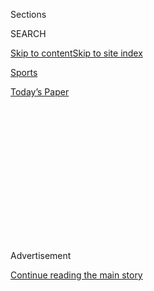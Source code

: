 <div id="app">

<div>

<div>

<div>

<div class="NYTAppHideMasthead css-1q2w90k e1suatyy0">

<div class="section css-ui9rw0 e1suatyy2">

<div class="css-eph4ug er09x8g0">

<div class="css-6n7j50">

</div>

<span class="css-1dv1kvn">Sections</span>

<div class="css-10488qs">

<span class="css-1dv1kvn">SEARCH</span>

</div>

[Skip to content](#site-content)[Skip to site
index](#site-index)

</div>

<div id="masthead-section-label" class="css-1wr3we4 eaxe0e00">

[Sports](https://www.nytimes3xbfgragh.onion/section/sports)

</div>

<div class="css-10698na e1huz5gh0">

</div>

</div>

<div id="masthead-bar-one" class="section hasLinks css-15hmgas e1csuq9d3">

<div class="css-uqyvli e1csuq9d0">

</div>

<div class="css-1uqjmks e1csuq9d1">

</div>

<div class="css-9e9ivx">

[](https://myaccount.nytimes3xbfgragh.onion/auth/login?response_type=cookie&client_id=vi)

</div>

<div class="css-1bvtpon e1csuq9d2">

[Today’s
Paper](https://www.nytimes3xbfgragh.onion/section/todayspaper)

</div>

</div>

</div>

</div>

<div data-aria-hidden="false">

<div id="site-content" data-role="main">

<div>

<div class="css-1aor85t" style="opacity:0.000000001;z-index:-1;visibility:hidden">

<div class="css-1hqnpie">

<div class="css-epjblv">

<span class="css-17xtcya">[Sports](/section/sports)</span><span class="css-x15j1o">|</span><span class="css-fwqvlz">Chess
Thrives Online Despite
Pandemic</span>

</div>

<div class="css-k008qs">

<div class="css-1iwv8en">

<span class="css-18z7m18"></span>

<div>

</div>

</div>

<span class="css-1n6z4y">https://nyti.ms/2Ld3Unb</span>

<div class="css-1705lsu">

<div class="css-4xjgmj">

<div class="css-4skfbu" data-role="toolbar" data-aria-label="Social Media Share buttons, Save button, and Comments Panel with current comment count" data-testid="share-tools">

  - 
  - 
  - 
  - 
    
    <div class="css-6n7j50">
    
    </div>

  - 

</div>

</div>

</div>

</div>

</div>

</div>

<div class="css-13pd83m">

</div>

<div id="top-wrapper" class="css-1sy8kpn">

<div id="top-slug" class="css-l9onyx">

Advertisement

</div>

[Continue reading the main
story](#after-top)

<div class="ad top-wrapper" style="text-align:center;height:100%;display:block;min-height:250px">

<div id="top" class="place-ad" data-position="top" data-size-key="top">

</div>

</div>

<div id="after-top">

</div>

</div>

<div>

<div id="sponsor-wrapper" class="css-1hyfx7x">

<div id="sponsor-slug" class="css-19vbshk">

Supported by

</div>

[Continue reading the main
story](#after-sponsor)

<div id="sponsor" class="ad sponsor-wrapper" style="text-align:center;height:100%;display:block">

</div>

<div id="after-sponsor">

</div>

</div>

<div class="css-186x18t">

</div>

<div class="css-1vkm6nb ehdk2mb0">

# Chess Thrives Online Despite Pandemic

</div>

The world’s top chess players are competing online with in-person
tournaments shut down. Millions of amateurs are joining in, too.

<div class="css-79elbk" data-testid="photoviewer-wrapper">

<div class="css-z3e15g" data-testid="photoviewer-wrapper-hidden">

</div>

<div class="css-1a48zt4 ehw59r15" data-testid="photoviewer-children">

![<span class="css-16f3y1r e13ogyst0" data-aria-hidden="true">On
chess.com, Fabiano Caruana and Vidit Gujrathi competed in Round 1 of the
Online Nations
Cup.</span>](https://static01.graylady3jvrrxbe.onion/images/2020/05/08/sports/08virus-chess-2/merlin_172319088_92d1f618-cbf0-48e1-a1b3-0961bd0e74f6-articleLarge.jpg?quality=75&auto=webp&disable=upscale)

</div>

</div>

<div class="css-18e8msd">

<div class="css-vp77d3 epjyd6m0">

<div class="css-hus3qt ey68jwv0" data-aria-hidden="true">

[![David
Waldstein](https://static01.graylady3jvrrxbe.onion/images/2018/02/20/multimedia/author-david-waldstein/author-david-waldstein-thumbLarge.jpg
"David Waldstein")](https://www.nytimes3xbfgragh.onion/by/david-waldstein)

</div>

<div class="css-1baulvz">

By [<span class="css-1baulvz last-byline" itemprop="name">David
Waldstein</span>](https://www.nytimes3xbfgragh.onion/by/david-waldstein)

</div>

</div>

  - 
    
    <div class="css-ld3wwf e16638kd2">
    
    May 8,
    2020
    
    </div>

  - 
    
    <div class="css-4xjgmj">
    
    <div class="css-d8bdto" data-role="toolbar" data-aria-label="Social Media Share buttons, Save button, and Comments Panel with current comment count" data-testid="share-tools">
    
      - 
      - 
      - 
      - 
        
        <div class="css-6n7j50">
        
        </div>
    
      - 
    
    </div>
    
    </div>

</div>

</div>

<div class="section meteredContent css-1r7ky0e" name="articleBody" itemprop="articleBody">

<div class="css-1fanzo5 StoryBodyCompanionColumn">

<div class="css-53u6y8">

It was 8 a.m. Tuesday in St. Louis when the American chess grandmaster
[Fabiano
Caruana](https://www.nytimes3xbfgragh.onion/2018/11/03/sports/bobby-fischer-chess-caruana.html),
ranked second best in the world, moved his pawn to E4.

It was 6:30 p.m., and over 8,000 miles away in Nashik, India, when his
opponent, Vidit Gujrathi, responded from his home, just seconds after
Caruana’s opening: pawn to E5.

And so began the Online Nations Cup, an unprecedented international team
chess tournament borne of the coronavirus pandemic.

While the outbreak has forced most sports around the world to shut down,
chess has not only found a way to carry on — it is thriving in [some
ways](https://www.nytimes3xbfgragh.onion/2020/04/14/well/family/coronavirus-quarantine-board-games-videoconferencing.html).
In the past several weeks there has been a surge in grass roots
participation in chess to go along with a few high-profile professional
events online.

</div>

</div>

<div class="css-1fanzo5 StoryBodyCompanionColumn">

<div class="css-53u6y8">

This past week, the Online Nations Cup brought 36 of the world’s top
players together in their homes across multiple time zones, from
Brooklyn to Beijing. They have been moving pieces on their laptop
chessboards in a competition that, at its core, is the same game they
would contest under normal conditions.

The tournament can be seen on multiple platforms, has a record purse of
$180,000 and is being broadcast in a dozen languages.

“It is one of the biggest things we’ve ever done on chess.com,” said
Daniel Rensch, the co-founder of the site, who commentates on the action
live.

Video game versions of most sports entail entirely different skill sets
from the real thing; manipulating a remote device from a couch bears
little resemblance to being sacked by a 300-pound lineman. But online
chess is essentially the same game, and when other sports were halted in
March under a worldwide shutdown, fans were left starving for something
to watch — and do.

With newfound time on their hands, people have turned to online chess by
the millions.

“Participation online has doubled, at least doubled,” said Arkady
Dvorkovich, the president of FIDE, chess’s world governing body, which
is co-hosting the Online Nations Cup with chess.com.

</div>

</div>

<div class="css-1fanzo5 StoryBodyCompanionColumn">

<div class="css-53u6y8">

The flood of enthusiasm has left chess.com and the other big chess
websites like Chess24 and Lichess scrambling to keep up. Nick Barton,
the director of business development for chess.com, said server capacity
had to be increased to meet demand, technicians and engineers were asked
to work overtime, and others were hired to handle the global crush.

The servers twice went down briefly — once by design — and officials
could virtually track the spread of the virus through the geography of
the new sign-ups.

“It has been sad in a way, because you could see it move country by
country,” Rensch said. “Italy went from 4,000 per day to 10,000 and it
just swept across as different countries dealt with the Covid-19
pandemic.”

Barton said chess.com is on target to experience five years of growth in
three months. In April, 1.5 million joined, compared to the more typical
670,000 new members recorded in January.

</div>

</div>

<div class="css-79elbk" data-testid="photoviewer-wrapper">

<div class="css-z3e15g" data-testid="photoviewer-wrapper-hidden">

</div>

<div class="css-1a48zt4 ehw59r15" data-testid="photoviewer-children">

![<span class="css-16f3y1r e13ogyst0" data-aria-hidden="true">Danny
Rensch, a founder of chess.com, prepares to commentate on the Online
Nations
Cup.</span><span class="css-cnj6d5 e1z0qqy90" itemprop="copyrightHolder"><span class="css-1ly73wi e1tej78p0">Credit...</span><span>Caitlin
O'Hara for The New York
Times</span></span>](https://static01.graylady3jvrrxbe.onion/images/2020/05/10/sports/08virus-chess-1/merlin_172298652_8cac9904-bb0e-42da-ad06-a930e401019a-articleLarge.jpg?quality=75&auto=webp&disable=upscale)

</div>

</div>

<div class="css-1fanzo5 StoryBodyCompanionColumn">

<div class="css-53u6y8">

Local clubs moved online after their physical locations closed, drawing
new members.

“There has been a huge flock to chess clubs,” Barton said. “People can
build virtual communities as a way of emulating real
life.”

<div id="NYT_MAIN_CONTENT_2_REGION" class="css-9tf9ac">

<div>

<div id="styln-prism-freeform-1595872471455" class="section interactive-content interactive-size-medium css-1ftcdic">

<div class="css-17ih8de interactive-body">

<div id="prism-freeform-block-62756" class="css-19mumt8" data-role="complementary" data-storyline="The Coronavirus Outbreak" data-truncated="false" tabindex="0">

<div class="css-a8d9oz">

<div>

### The Coronavirus Outbreak

#### Sports and the Virus

Updated Sept. 11, 2020

Here’s what’s happening as the world of sports slowly comes back to
life:

  -   - Baseball plans to [hold its playoff
        games](https://www.nytimes3xbfgragh.onion/2020/09/10/sports/baseball/mlb-postseason-neutral-sites.html?action=click&pgtype=Article&state=default&region=MAIN_CONTENT_2&context=storylines_keepup) at
        four stadiums in Southern California and Texas, with the World
        Series held at the Texas Rangers’ new ballpark.
      - N.F.L. teams have spent years trying to create over-the-top
        entertainment for fans inside stadiums. This year, they’ll just
        be [trying to cover up
        echoes](https://www.nytimes3xbfgragh.onion/2020/09/10/sports/football/what-will-nfl-games-sound-like.html?action=click&pgtype=Article&state=default&region=MAIN_CONTENT_2&context=storylines_keepup) from
        empty seats.
      - September Saturdays at Penn State are usually the apex of a week
        of hype. Now, as at other college football destinations, the
        approach of autumn has been [unusually
        quiet](https://www.nytimes3xbfgragh.onion/2020/09/09/sports/penn-state-college-football-canceled.html?action=click&pgtype=Article&state=default&region=MAIN_CONTENT_2&context=storylines_keepup) there.

<div id="styln-survey-component-62756" class="styln-survey-component">

</div>

</div>

</div>

</div>

</div>

</div>

</div>

</div>

The shutdowns meant that most live tournaments that are usually held in
arenas, hotel ballrooms and convention halls were canceled, and for most
there was no replacement. When the biennial Chess Olympiad — a major
team event scheduled for August in Moscow — was scrubbed until next
year, FIDE and chess.com ramped up a concept they had been discussing
for years: a new online team event.

</div>

</div>

<div class="css-1fanzo5 StoryBodyCompanionColumn">

<div class="css-53u6y8">

They put it together in roughly three weeks, and most of the best
grandmasters in the world signed up, save for Magnus Carlsen, who is
ranked No. 1 and just finished hosting his own unique online event
recently.

Carlsen won that event on May 3, and when it was over, Jan Gustafsson,
the grandmaster who was commentating, signed off by thanking fans for
watching. He added: “Not that you guys have any other choices. Let’s
face it, there’s no other sports going on.”

But there is real chess and two days later, the Online Nations Cup began
as the richest online team event ever, with the winning team sharing
$48,000. It is a double round robin that runs over six days with six
teams — the United States, China, India, Russia, Europe and one called
The Rest of the World. The top two teams meet in the final on Sunday.

There have been a couple of minor glitches, such as when Team Europe’s
Zoom conferencing went down briefly on Day 2. But after four rounds with
24 games per day — 12 at a time — this tournament, and the Carlsen event
before it, have helped to quench a chess enthusiast’s thirst.

“There’s a lot of games, a lot of drama and that’s amazing,” a somewhat
exhausted Rensch said on Wednesday, after broadcasting the third and
fourth rounds. “Sometimes it can get a little crazy, but it’s been super
exciting.”

Four players from each team compete in each round, seen via webcam in
their offices, bedrooms and kitchens. The format is rapid chess with the
same 25-minute time control used in world championship tiebreakers. The
starting time was designed to accommodate so many different times zones:
Rensch is in his studio in Phoenix, ready to broadcast before play
begins at 6 a.m. there, but for the players in China, it is 9 p.m. when
play starts.

Each team has a captain — Garry Kasparov, the former world champion,
captains Europe — and they decide each day’s roster. One woman must play
in each round for each team, and each team also has one male and one
female alternate.

</div>

</div>

<div class="css-1fanzo5 StoryBodyCompanionColumn">

<div class="css-53u6y8">

“Involving women in tournaments like this is a great idea,” Dinara
Saduakassova, a former junior champion, wrote in an email before her
first match for the World team on Wednesday. “I would like to see more
and more girls and women playing
chess.”

</div>

</div>

<div class="css-79elbk" data-testid="photoviewer-wrapper">

<div class="css-z3e15g" data-testid="photoviewer-wrapper-hidden">

</div>

<div class="css-1a48zt4 ehw59r15" data-testid="photoviewer-children">

<div class="css-1xdhyk6 erfvjey0">

<span class="css-1ly73wi e1tej78p0">Image</span>

<div class="css-zjzyr8">

<div data-testid="lazyimage-container" style="height:217.82222222222222px">

</div>

</div>

</div>

<span class="css-16f3y1r e13ogyst0" data-aria-hidden="true">National
teams, including the United States and one called The Rest of the World,
competed in the Online Nations
Cup.</span><span class="css-cnj6d5 e1z0qqy90" itemprop="copyrightHolder"><span class="css-1ly73wi e1tej78p0">Credit...</span><span>Screenshot
from chess.com</span></span>

</div>

</div>

<div class="css-1fanzo5 StoryBodyCompanionColumn">

<div class="css-53u6y8">

Her opponent in that first match was the U.S.’s Irina Krush, who played
from her home in Brooklyn. Saduakassova is playing from her home in
Nur-Sultan, Kazakhstan, where she set up a mobile router as backup.
Wi-Fi is as important to these events as bases on a baseball diamond.

Anish Giri, a Dutch grandmaster playing from his parents home in
Rijswijk, the Netherlands, said that he is obsessed with his
connectivity.

“I was playing in a smaller online tournament and the Wi-Fi went out,”
Giri said in a telephone interview recently. “I was furious. I did a lot
of research and I upgraded everything. Now my Wi-Fi is absolutely
insane.”

[Another key issue is fair
play](https://www.nytimes3xbfgragh.onion/2020/03/15/sports/chess-cheating.html).
No one expects the top players to cheat, but FIDE and chess.com, which
invest heavily in anti-cheating methods, still must ensure the integrity
of the tournament. So, an arbiter and a proctor are assigned to monitor
every player, and multiple cameras can show every angle, including all
the laptop screens, at all times.

At live tournaments, players are permitted to walk around and go to the
bathroom, but in online competitions players are all but glued to their
laptops. That affected the tactics in at least one game.

</div>

</div>

<div class="css-1fanzo5 StoryBodyCompanionColumn">

<div class="css-53u6y8">

“I was just trying to play as quickly as possible because I kind of had
to use the restroom,” Caruana told Rensch in an interview after his win
over Gujrathi.

There are other subtle differences, too. Some of the intensity is lost
in online chess with opponents sitting thousands of miles apart.

Dvorkovich, the FIDE president who is also the captain of the World
team, said that makes it harder for some players to concentrate.

“We are missing the emotional part when people meet and shake hands,”
Dvorkovich said. “People love when they look over the board into the
eyes of their opponent. People are missing that. But this is a very good
substitute.”

It has been for millions of amateurs, too.

</div>

</div>

<div>

</div>

</div>

<div>

</div>

<div>

</div>

<div>

</div>

<div>

<div id="bottom-wrapper" class="css-1ede5it">

<div id="bottom-slug" class="css-l9onyx">

Advertisement

</div>

[Continue reading the main
story](#after-bottom)

<div id="bottom" class="ad bottom-wrapper" style="text-align:center;height:100%;display:block;min-height:90px">

</div>

<div id="after-bottom">

</div>

</div>

</div>

</div>

</div>

## Site Index

<div>

</div>

## Site Information Navigation

  - [© <span>2020</span> <span>The New York Times
    Company</span>](https://help.nytimes3xbfgragh.onion/hc/en-us/articles/115014792127-Copyright-notice)

<!-- end list -->

  - [NYTCo](https://www.nytco.com/)
  - [Contact
    Us](https://help.nytimes3xbfgragh.onion/hc/en-us/articles/115015385887-Contact-Us)
  - [Work with us](https://www.nytco.com/careers/)
  - [Advertise](https://nytmediakit.com/)
  - [T Brand Studio](http://www.tbrandstudio.com/)
  - [Your Ad
    Choices](https://www.nytimes3xbfgragh.onion/privacy/cookie-policy#how-do-i-manage-trackers)
  - [Privacy](https://www.nytimes3xbfgragh.onion/privacy)
  - [Terms of
    Service](https://help.nytimes3xbfgragh.onion/hc/en-us/articles/115014893428-Terms-of-service)
  - [Terms of
    Sale](https://help.nytimes3xbfgragh.onion/hc/en-us/articles/115014893968-Terms-of-sale)
  - [Site
    Map](https://spiderbites.nytimes3xbfgragh.onion)
  - [Help](https://help.nytimes3xbfgragh.onion/hc/en-us)
  - [Subscriptions](https://www.nytimes3xbfgragh.onion/subscription?campaignId=37WXW)

</div>

</div>

</div>

</div>
